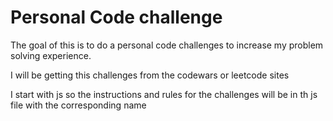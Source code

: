 # Personal Code challenge
The goal of this is to do a personal code challenges to increase my problem solving experience.

I will be getting this challenges from the codewars or leetcode sites

I start with js so the instructions and rules for the challenges will be in th js file with the corresponding name